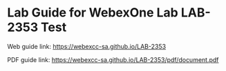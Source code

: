 # Lab Guide for WebexOne Lab LAB-2353 Test

Web guide link: https://webexcc-sa.github.io/LAB-2353

PDF guide link: https://webexcc-sa.github.io/LAB-2353/pdf/document.pdf
